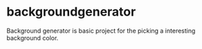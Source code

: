 # backgroundgenerator

Background generator is basic project for the picking a interesting background color.
